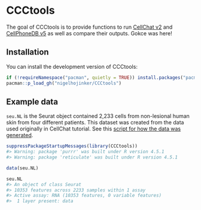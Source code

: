 
<!-- README.md is generated from README.Rmd. Please edit that file -->

# CCCtools

<!-- badges: start -->

<!-- badges: end -->

The goal of CCCtools is to provide functions to run [CellChat
v2](https://github.com/jinworks/CellChat) and [CellPhoneDB
v5](https://github.com/ventolab/CellphoneDB/tree/master) as well as
compare their outputs. Gokce was here!

## Installation

You can install the development version of CCCtools:

``` r
if (!requireNamespace("pacman", quietly = TRUE)) install.packages("pacman")
pacman::p_load_gh("nigelhojinker/CCCtools")
```

## Example data

`seu.NL` is the Seurat object contained 2,233 cells from non-lesional
human skin from four different patients. This dataset was created from
the data used originally in CellChat tutorial. See this [script for how
the data was generated](data-raw/demo_data.md).

``` r
suppressPackageStartupMessages(library(CCCtools)) 
#> Warning: package 'purrr' was built under R version 4.5.1
#> Warning: package 'reticulate' was built under R version 4.5.1

data(seu.NL)

seu.NL
#> An object of class Seurat 
#> 10353 features across 2233 samples within 1 assay 
#> Active assay: RNA (10353 features, 0 variable features)
#>  1 layer present: data
```
